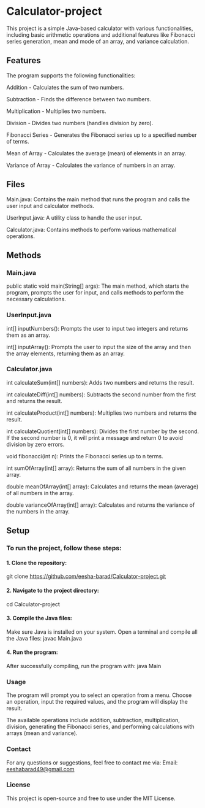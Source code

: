 # Calculator-project
This project is a simple Java-based calculator with various functionalities, including basic arithmetic operations and additional features like Fibonacci series generation, mean and mode of an array, and variance calculation.

## Features
The program supports the following functionalities:

Addition - Calculates the sum of two numbers.

Subtraction - Finds the difference between two numbers.

Multiplication - Multiplies two numbers.

Division - Divides two numbers (handles division by zero).

Fibonacci Series - Generates the Fibonacci series up to a specified number of terms.

Mean of Array - Calculates the average (mean) of elements in an array.

Variance of Array - Calculates the variance of numbers in an array.

## Files
Main.java: Contains the main method that runs the program and calls the user input and calculator methods.

UserInput.java: A utility class to handle the user input.

Calculator.java: Contains methods to perform various mathematical operations.

## Methods
### Main.java
public static void main(String[] args): The main method, which starts the program, prompts the user for input, and calls methods to perform the necessary calculations.
### UserInput.java
int[] inputNumbers(): Prompts the user to input two integers and returns them as an array.

int[] inputArray(): Prompts the user to input the size of the array and then the array elements, returning them as an array.
### Calculator.java
int calculateSum(int[] numbers): Adds two numbers and returns the result.

int calculateDiff(int[] numbers): Subtracts the second number from the first and returns the result.

int calculateProduct(int[] numbers): Multiplies two numbers and returns the result.

int calculateQuotient(int[] numbers): Divides the first number by the second. If the second number is 0, it will print a message and return 0 to avoid division by zero errors.

void fibonacci(int n): Prints the Fibonacci series up to n terms.

int sumOfArray(int[] array): Returns the sum of all numbers in the given array.

double meanOfArray(int[] array): Calculates and returns the mean (average) of all numbers in the array.

double varianceOfArray(int[] array): Calculates and returns the variance of the numbers in the array.

## Setup
### To run the project, follow these steps:

#### 1. Clone the repository:
git clone https://github.com/eesha-barad/Calculator-project.git
#### 2. Navigate to the project directory:
cd Calculator-project
#### 3. Compile the Java files:
Make sure Java is installed on your system. Open a terminal and compile all the Java files:
javac Main.java
#### 4. Run the program:
After successfully compiling, run the program with:
java Main
### Usage
The program will prompt you to select an operation from a menu. Choose an operation, input the required values, and the program will display the result.

The available operations include addition, subtraction, multiplication, division, generating the Fibonacci series, and performing calculations with arrays (mean and variance).

### Contact
For any questions or suggestions, feel free to contact me via:
Email: eeshabarad49@gmail.com

### License
This project is open-source and free to use under the MIT License.

